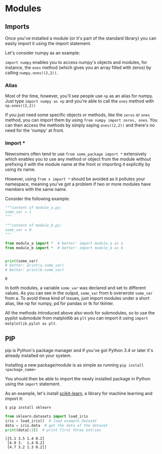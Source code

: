 # Modules

## Imports

Once you've installed a module (or it's part of the standard library) you can
easily import it using the import statement.

Let's consider numpy as an example:

`import numpy` enables you to access numpy's objects and modules,
for instance, the `ones` method (which gives you an array filled with zeros)
by calling `numpy.ones((2,2))`.

### Alias

Most of the time, however, you'll see people use `np` as an alias for numpy.
Just type `import numpy as np` and you're able to call the
`ones` method with `np.ones((2,2))`

If you just need some specific objects or methods, like the `zeros` or `ones`
method,
you can import them by using `from numpy import zeros, ones`.
You can then access the methods by simply saying
`ones((2,2))` and there's no need for the 'numpy' at front.

### Import *

Newcomers often tend to use `from some_package import *` extensively which
enables you to use any method or object from the module without prefixing
it with the module name at the front or importing it explicitly by using its name.

However, using `from x import *` should be avoided as it pollutes your namespace,
meaning you've got a problem if two or more modules have members with the same name.

Consider the following example:
```python
"""content of module_a.py:
some_var = 1
"""

"""content of module_b.py:
some_var = 0
"""

from module_a import *  # better: import module_a as a
from module_b import *  # better: import module_b as b


print(some_var)
# better: print(a.some_var)
# better: print(b.some_var)
```

```
0
```

In both modules, a variable `some_var` was declared and set to different values.
As you can see in the output, `some_var` from b overwrote `some_var` from a.
To avoid these kind of issues, just import modules under a short alias, like np for numpy, pd for pandas or tk for tkinter.

All the methods introduced above also work for submodules, so to use the pyplot submodule from matplotlib as `plt` you can import it using
`import matplotlib.pylot as plt`.

## PIP

pip is Python's package manager and if you've got Python 3.4 or later
it's already installed on your system.

Installing a new package/module is as simple as running
`pip install <package_name>`

You should then be able to import the newly installed package in Python using the
`import` statement.

As an example, let's install [scikit-learn](https://scikit-learn.org/), a library for machine learning and import it:
```bash
$ pip install sklearn
```

```python
from sklearn.datasets import load_iris
iris = load_iris()  # load example dataset
data = iris.data  # get the data of the dataset
print(data[:3])  # print first three entries
```

```
[[5.1 3.5 1.4 0.2]
 [4.9 3.  1.4 0.2]
 [4.7 3.2 1.3 0.2]]
```